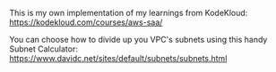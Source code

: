This is my own implementation of my learnings from KodeKloud: https://kodekloud.com/courses/aws-saa/

You can choose how to divide up you VPC's subnets using this handy Subnet Calculator: https://www.davidc.net/sites/default/subnets/subnets.html